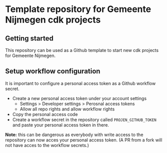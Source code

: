 # Template repository for Gemeente Nijmegen cdk projects

## Getting started
This repository can be used as a Github template to start new cdk projects for Gemeente Nijmegen.

## Setup workflow configuration
It is important to configure a personal access token as a Github workflow secret.

* Create a new personal access token under your account settings
    * Settings > Developer settings > Perosnal access tokens
    * Allow all repo rights and allow workflow rights
* Copy the personal access code
* Create a workflow secret in the repository called ```PROJEN_GITHUB_TOKEN``` and paste your personal access token in there.

**Note:** this can be dangerous as everybody with write access to the repository can now acces your personal access token. (A PR from a fork will not have acces to the workflow secrets.)